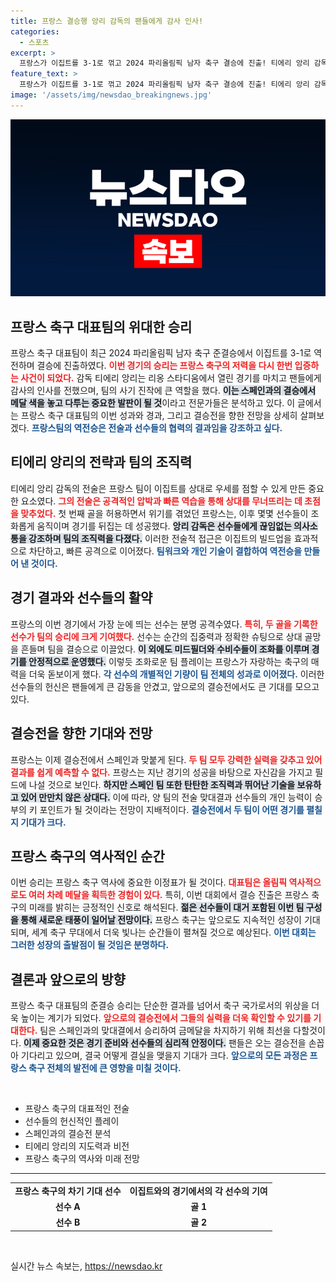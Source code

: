 ```yaml
---
title: 프랑스 결승행 앙리 감독의 팬들에게 감사 인사!
categories:
  - 스포츠
excerpt: >
  프랑스가 이집트를 3-1로 꺾고 2024 파리올림픽 남자 축구 결승에 진출! 티에리 앙리 감독의 리더십 아래 스페인과의 메달 경쟁이 기대된다.
feature_text: >
  프랑스가 이집트를 3-1로 꺾고 2024 파리올림픽 남자 축구 결승에 진출! 티에리 앙리 감독의 리더십 아래 스페인과의 메달 경쟁이 기대된다.
image: '/assets/img/newsdao_breakingnews.jpg'
---
```


<p><img src="/assets/img/newsdao_breakingnews.jpg" alt="flaretime 속보" /></p>

<h2 data-ke-size="size26">프랑스 축구 대표팀의 위대한 승리</h2>

<p data-ke-size="size16">프랑스 축구 대표팀이 최근 2024 파리올림픽 남자 축구 준결승에서 이집트를 3-1로 역전하며 결승에 진출하였다. <b><span style="color: #ee2323;">이번 경기의 승리는 프랑스 축구의 저력을 다시 한번 입증하는 사건이 되었다.</span></b> 감독 티에리 앙리는 리옹 스타디움에서 열린 경기를 마치고 팬들에게 감사의 인사를 전했으며, 팀의 사기 진작에 큰 역할을 했다. <b><span style="background-color: #21538527;">이는 스페인과의 결승에서 메달 색을 놓고 다투는 중요한 발판이 될 것</span></b>이라고 전문가들은 분석하고 있다. 이 글에서는 프랑스 축구 대표팀의 이번 성과와 경과, 그리고 결승전을 향한 전망을 상세히 살펴보겠다. <b><span style="color: #1a5490;">프랑스팀의 역전승은 전술과 선수들의 협력의 결과임을 강조하고 싶다.</span></b></p>

<h2 data-ke-size="size26">티에리 앙리의 전략과 팀의 조직력</h2>

<p data-ke-size="size16">티에리 앙리 감독의 전술은 프랑스 팀이 이집트를 상대로 우세를 점할 수 있게 만든 중요한 요소였다. <b><span style="color: #ee2323;">그의 전술은 공격적인 압박과 빠른 역습을 통해 상대를 무너뜨리는 데 초점을 맞추었다.</span></b> 첫 번째 골을 허용하면서 위기를 겪었던 프랑스는, 이후 몇몇 선수들이 조화롭게 움직이며 경기를 뒤집는 데 성공했다. <b><span style="background-color: #21538527;">앙리 감독은 선수들에게 끊임없는 의사소통을 강조하며 팀의 조직력을 다졌다.</span></b> 이러한 전술적 접근은 이집트의 빌드업을 효과적으로 차단하고, 빠른 공격으로 이어졌다. <b><span style="color: #1a5490;">팀워크와 개인 기술이 결합하여 역전승을 만들어 낸 것이다.</span></b></p>

<h2 data-ke-size="size26">경기 결과와 선수들의 활약</h2>

<p data-ke-size="size16">프랑스의 이번 경기에서 가장 눈에 띄는 선수는 분명 공격수였다. <b><span style="color: #ee2323;">특히, 두 골을 기록한 선수가 팀의 승리에 크게 기여했다.</span></b> 선수는 순간의 집중력과 정확한 슈팅으로 상대 골망을 흔들며 팀을 결승으로 이끌었다. <b><span style="background-color: #21538527;">이 외에도 미드필더와 수비수들이 조화를 이루며 경기를 안정적으로 운영했다.</span></b> 이렇듯 조화로운 팀 플레이는 프랑스가 자랑하는 축구의 매력을 더욱 돋보이게 했다. <b><span style="color: #1a5490;">각 선수의 개별적인 기량이 팀 전체의 성과로 이어졌다.</span></b> 이러한 선수들의 헌신은 팬들에게 큰 감동을 안겼고, 앞으로의 결승전에서도 큰 기대를 모으고 있다.</p>

<h2 data-ke-size="size26">결승전을 향한 기대와 전망</h2>

<p data-ke-size="size16">프랑스는 이제 결승전에서 스페인과 맞붙게 된다. <b><span style="color: #ee2323;">두 팀 모두 강력한 실력을 갖추고 있어 결과를 쉽게 예측할 수 없다.</span></b> 프랑스는 지난 경기의 성공을 바탕으로 자신감을 가지고 필드에 나설 것으로 보인다. <b><span style="background-color: #21538527;">하지만 스페인 팀 또한 탄탄한 조직력과 뛰어난 기술을 보유하고 있어 만만치 않은 상대다.</span></b> 이에 따라, 양 팀의 전술 맞대결과 선수들의 개인 능력이 승부의 키 포인트가 될 것이라는 전망이 지배적이다. <b><span style="color: #1a5490;">결승전에서 두 팀이 어떤 경기를 펼칠지 기대가 크다.</span></b></p>

<h2 data-ke-size="size26">프랑스 축구의 역사적인 순간</h2>

<p data-ke-size="size16">이번 승리는 프랑스 축구 역사에 중요한 이정표가 될 것이다. <b><span style="color: #ee2323;">대표팀은 올림픽 역사적으로도 여러 차례 메달을 획득한 경험이 있다.</span></b> 특히, 이번 대회에서 결승 진출은 프랑스 축구의 미래를 밝히는 긍정적인 신호로 해석된다. <b><span style="background-color: #21538527;">젊은 선수들이 대거 포함된 이번 팀 구성을 통해 새로운 태풍이 일어날 전망이다.</span></b> 프랑스 축구는 앞으로도 지속적인 성장이 기대되며, 세계 축구 무대에서 더욱 빛나는 순간들이 펼쳐질 것으로 예상된다. <b><span style="color: #1a5490;">이번 대회는 그러한 성장의 출발점이 될 것임은 분명하다.</span></b></p>

<h2 data-ke-size="size26">결론과 앞으로의 방향</h2>

<p data-ke-size="size16">프랑스 축구 대표팀의 준결승 승리는 단순한 결과를 넘어서 축구 국가로서의 위상을 더욱 높이는 계기가 되었다. <b><span style="color: #ee2323;">앞으로의 결승전에서 그들의 실력을 더욱 확인할 수 있기를 기대한다.</span></b> 팀은 스페인과의 맞대결에서 승리하여 금메달을 차지하기 위해 최선을 다할것이다. <b><span style="background-color: #21538527;">이제 중요한 것은 경기 준비와 선수들의 심리적 안정이다.</span></b> 팬들은 오는 결승전을 손꼽아 기다리고 있으며, 결국 어떻게 결실을 맺을지 기대가 크다. <b><span style="color: #1a5490;">앞으로의 모든 과정은 프랑스 축구 전체의 발전에 큰 영향을 미칠 것이다.</span></b></p>

<p data-ke-size="size16">&nbsp;</p>

<ul>
    <li>프랑스 축구의 대표적인 전술</li>
    <li>선수들의 헌신적인 플레이</li>
    <li>스페인과의 결승전 분석</li>
    <li>티에리 앙리의 지도력과 비전</li>
    <li>프랑스 축구의 역사와 미래 전망</li>
</ul>

<hr>

<table style="width: 100%;">
    <tr>
        <td style="text-align: center; height: 17px;"><b>프랑스 축구의 차기 기대 선수</b></td>
        <td style="text-align: center; height: 17px;"><b>이집트와의 경기에서의 각 선수의 기여</b></td>
    </tr>
    <tr>
        <td style="text-align: center; height: 17px;"><b>선수 A</b></td>
        <td style="text-align: center; height: 17px;"><b>골 1</b></td>
    </tr>
    <tr>
        <td style="text-align: center; height: 17px;"><b>선수 B</b></td>
        <td style="text-align: center; height: 17px;"><b>골 2</b></td>
    </tr>
</table>

<p data-ke-size="size16">&nbsp;</p>
실시간 뉴스 속보는, <a href="https://newsdao.kr" rel="dofollow">https://newsdao.kr</a>


